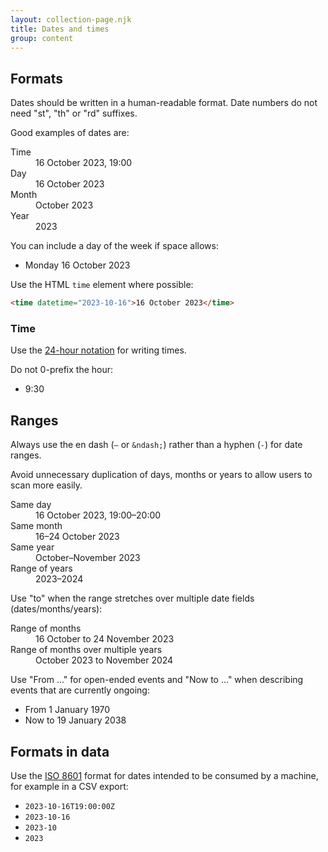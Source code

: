 ```yaml
---
layout: collection-page.njk
title: Dates and times
group: content
---
```


## Formats

Dates should be written in a human-readable format. Date numbers do not need "st", "th" or "rd" suffixes.

Good examples of dates are:

<dl class="tna-dl">
  <dt>Time</dt>
  <dd>16 October 2023, 19:00</dd>
  <dt>Day</dt>
  <dd>16 October 2023</dd>
  <dt>Month</dt>
  <dd>October 2023</dd>
  <dt>Year</dt>
  <dd>2023</dd>
</dl>

You can include a day of the week if space allows:

- Monday 16 October 2023

Use the HTML `time` element where possible:

```html
<time datetime="2023-10-16">16 October 2023</time>
```

### Time

Use the [24-hour notation](https://en.wikipedia.org/wiki/24-hour_clock) for writing times.

Do not 0-prefix the hour:

- 9:30

## Ranges

Always use the en dash (`–` or `&ndash;`) rather than a hyphen (`-`) for date ranges.

Avoid unnecessary duplication of days, months or years to allow users to scan more easily.

<dl class="tna-dl">
  <dt>Same day</dt>
  <dd>16 October 2023, 19:00–20:00</dd>
  <dt>Same month</dt>
  <dd>16–24 October 2023</dd>
  <dt>Same year</dt>
  <dd>October–November 2023</dd>
  <dt>Range of years</dt>
  <dd>2023–2024</dd>
</dl>

Use "to" when the range stretches over multiple date fields (dates/months/years):

<dl class="tna-dl">
  <dt>Range of months</dt>
  <dd>16 October to 24 November 2023</dd>
  <dt>Range of months over multiple years</dt>
  <dd>October 2023 to November 2024</dd>
</dl>

Use "From &hellip;" for open-ended events and "Now to &hellip;" when describing events that are currently ongoing:

- From 1 January 1970
- Now to 19 January 2038

## Formats in data

Use the [ISO 8601](https://en.wikipedia.org/wiki/ISO_8601) format for dates intended to be consumed by a machine, for example in a CSV export:

- `2023-10-16T19:00:00Z`
- `2023-10-16`
- `2023-10`
- `2023`
